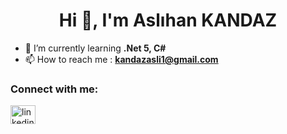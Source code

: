 <h1 align="center">Hi 👋, I'm Aslıhan KANDAZ </h1>

- 🌱 I’m currently learning  **.Net 5, C#**
- 📫 How to reach me : **kandazasli1@gmail.com**



<h3 align="left">Connect with me:</h3>
<p align="left">
<a href="(https://www.linkedin.com/in/aslihankandaz/)" target="blank"><img align="center" src="https://raw.githubusercontent.com/rahuldkjain/github-profile-readme-generator/master/src/images/icons/Social/linked-in-alt.svg" alt="linkedin.com/in/güven-barış-çakan-b73369197" height="30" width="40" /></a>
</p>

